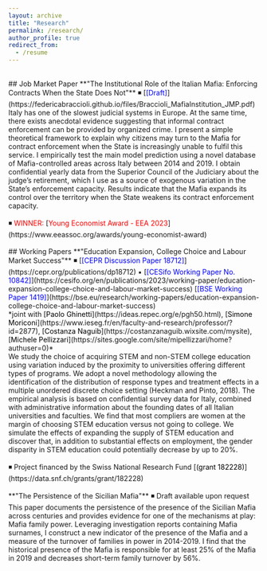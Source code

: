```yaml
---
layout: archive
title: "Research"
permalink: /research/
author_profile: true
redirect_from:
  - /resume
---
```

<br />
## Job Market Paper
**"The Institutional Role of the Italian Mafia: Enforcing Contracts When the State Does Not"** ◾ [<span style="color:blue">[Draft]</span>](https://federicabraccioli.github.io/files/Braccioli_MafiaInstitution_JMP.pdf) <br />
Italy has one of the slowest judicial systems in Europe. At the same time, there exists anecdotal evidence suggesting that informal contract enforcement can be provided by organized crime. I present a simple theoretical framework to explain why citizens may turn to the Mafia for contract enforcement when the State is increasingly unable to fulfil this service. I empirically test the main model prediction using a novel database of Mafia-controlled areas across Italy between 2014 and 2019. I obtain confidential yearly data from the Superior Council of the Judiciary about the judge’s retirement, which I use as a source of exogenous variation in the State’s enforcement capacity. Results indicate that the Mafia expands its control over the territory when the State weakens its contract enforcement capacity. <br />
<br />
◾ <span style="color:red;">WINNER:</span> [<span style="color:red">Young Economist Award - EEA 2023</span>](https://www.eeassoc.org/awards/young-economist-award) <br />
<br />
## Working Papers 
**"Education Expansion, College Choice and Labour Market Success"** ◾ [<span style="color:blue">[CEPR Discussion Paper 18712]</span>](https://cepr.org/publications/dp18712) ▪ [<span style="color:blue">[CESifo Working Paper No. 10842]</span>](https://cesifo.org/en/publications/2023/working-paper/education-expansion-college-choice-and-labour-market-success)  [<span style="color:blue">[BSE Working Paper 1419]</span>](https://bse.eu/research/working-papers/education-expansion-college-choice-and-labour-market-success) <br />
*joint with [<span style="color:black">Paolo Ghinetti</span>](https://ideas.repec.org/e/pgh50.html), [<span style="color:black">Simone Moriconi</span>](https://www.ieseg.fr/en/faculty-and-research/professor/?id=2877), [<span style="color:black">Costanza Naguib</span>](https://costanzanaguib.wixsite.com/mysite), [<span style="color:black">Michele Pellizzari</span>](https://sites.google.com/site/mipellizzari/home?authuser=0)* <br />
We study the choice of acquiring STEM and non-STEM college education using variation induced by the proximity to universities offering different types of programs. We adopt a novel methodology allowing the identification of the distribution of response types and treatment effects in a multiple unordered discrete choice setting (Heckman and Pinto, 2018). The empirical analysis is based on confidential survey data for Italy, combined with
administrative information about the founding dates of all Italian universities and faculties. We find that most compliers are women at the margin of choosing STEM education versus not going to college. We simulate the effects of expanding the supply of STEM education and discover that, in addition to substantial effects on employment, the gender disparity in STEM education could potentially decrease by up to 20%. <br />
<br />
◾ Project financed by the Swiss National Research Fund [<span style="color:black;">(grant 182228)</span>](https://data.snf.ch/grants/grant/182228) <br />
<br />
**"The Persistence of the Sicilian Mafia"** ◾ Draft available upon request <br />
This paper documents the persistence of the presence of the Sicilian Mafia across centuries and provides evidence for one of the mechanisms at play: Mafia family power. Leveraging investigation reports containing Mafia surnames, I construct a new indicator of the presence of the Mafia and a measure of the turnover of families in power in 2014-2019. I find that the historical presence of the Mafia is responsible for at least 25% of the Mafia in 2019 and decreases short-term family turnover by 56%. <br />
<br />



